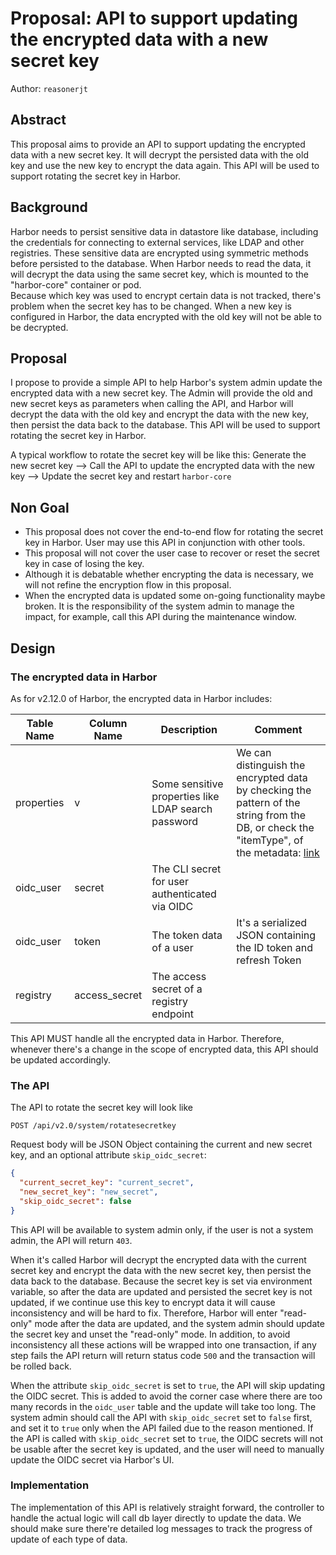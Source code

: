 # Proposal: API to support updating the encrypted data with a new secret key

Author: `reasonerjt`

## Abstract

This proposal aims to provide an API to support updating the encrypted data with a new secret key. It will decrypt the persisted data 
with the old key and use the new key to encrypt the data again. This API will be used to support rotating the secret key in Harbor.

## Background

Harbor needs to persist sensitive data in datastore like database, including the credentials for connecting to external services, like LDAP
and other registries. These sensitive data are encrypted using symmetric methods before persisted to the database.  When Harbor needs to read
the data, it will decrypt the data using the same secret key, which is mounted to the "harbor-core" container or pod.  
Because which key was used to encrypt certain data is not tracked, there's problem when the secret key has to be changed.  When a new key is
configured in Harbor, the data encrypted with the old key will not be able to be decrypted.

## Proposal

I propose to provide a simple API to help Harbor's system admin update the encrypted data with a new secret key.  The Admin will provide the
old and new secret keys as parameters when calling the API, and Harbor will decrypt the data with the old key and encrypt the data with the new key, 
then persist the data back to the database.  This API will be used to support rotating the secret key in Harbor.

A typical workflow to rotate the secret key will be like this:
    Generate the new secret key  -->  Call the API to update the encrypted data with the new key  -->  Update the secret key and restart `harbor-core`

## Non Goal

- This proposal does not cover the end-to-end flow for rotating the secret key in Harbor.  User may use this API in conjunction with 
other tools.
- This proposal will not cover the user case to recover or reset the secret key in case of losing the key. 
- Although it is debatable whether encrypting the data is necessary, we will not refine the encryption flow in this proposal.
- When the encrypted data is updated some on-going functionality maybe broken.  It is the responsibility of the system admin to manage the impact, for example,
call this API during the maintenance window.

## Design

### The encrypted data in Harbor

As for v2.12.0 of Harbor, the encrypted data in Harbor includes:

| Table Name | Column Name   | Description                                         | Comment                                                                                                                                                                                                                                                                 |
|------------|---------------|-----------------------------------------------------|-------------------------------------------------------------------------------------------------------------------------------------------------------------------------------------------------------------------------------------------------------------------------|
| properties | v             | Some sensitive properties like LDAP search password | We can distinguish the encrypted data by checking the pattern of the string from the DB, or check the "itemType", of the metadata: [link](https://github.com/goharbor/harbor/blob/28896b1bd6916d59e2445226753c73365d9ba062/src/lib/config/metadata/metadatalist.go#L93) |
| oidc_user  | secret        | The CLI secret for user authenticated via OIDC      |                                                                                                                                                                                                                                                                         |
| oidc_user  | token         | The token data of a user                            | It's a serialized JSON containing the ID token and refresh Token                                                                                                                                                                                                        |
| registry   | access_secret | The access secret of a registry endpoint            |                                                                                                                                                                                                                                                                         |

This API MUST handle all the encrypted data in Harbor.  Therefore, whenever there's a change in the scope of encrypted data, this API should be updated accordingly.

### The API

The API to rotate the secret key will look like
```
POST /api/v2.0/system/rotatesecretkey
```
Request body will be JSON Object containing the current and new secret key, and an optional attribute `skip_oidc_secret`:
```json
{
  "current_secret_key": "current_secret",
  "new_secret_key": "new_secret",
  "skip_oidc_secret": false
}
```
This API will be available to system admin only, if the user is not a system admin, the API will return `403`.

When it's called Harbor will decrypt the encrypted data with the current secret key and encrypt the data with the new secret 
key, then persist the data back to the database.  Because the secret key is set via environment variable, so after the data are 
updated and persisted the secret key is not updated, if we continue use this key to encrypt data it will cause inconsistency and
will be hard to fix.  Therefore, Harbor will enter "read-only" mode after the data are updated, and the system admin should update
the secret key and unset the "read-only" mode.  In addition, to avoid inconsistency all these actions will be wrapped into one 
transaction, if any step fails the API return will return status code `500` and the transaction will be rolled back.

When the attribute `skip_oidc_secret` is set to `true`, the API will skip updating the OIDC secret.  This is added to avoid 
the corner case where there are too many records in the `oidc_user` table and the update will take too long.  The system admin
should call the API with `skip_oidc_secret` set to `false` first, and set it to `true` only when the API failed due to the reason 
mentioned.  If the API is called with `skip_oidc_secret` set to `true`, the OIDC secrets will not be usable after the secret key is 
updated, and the user will need to manually update the OIDC secret via Harbor's UI.

### Implementation

The implementation of this API is relatively straight forward, the controller to handle the actual logic will call db layer directly 
to update the data.  We should make sure there're detailed log messages to track the progress of update of each type of data.

